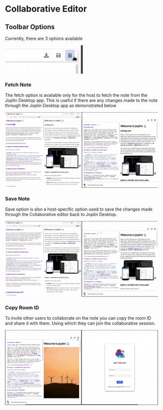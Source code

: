# Collaborative Editor

## Toolbar Options

Currently, there are 3 options available

![](images/toolbar-options.gif)

### Fetch Note

The fetch option is available only for the host to fetch the note from the Joplin Desktop app. This is useful if there are any changes made to the note through the Joplin Desktop app as demonstrated below

![](images/fetch-option-demo.gif)

### Save Note

Save option is also a host-specific option used to save the changes made through the Collaborative editor back to Joplin Desktop.

![](images/save-option-demo.gif)

### Copy Room ID

To invite other users to collaborate on the note you can copy the room ID and share it with them. Using which they can join the collaborative session.

![](images/share-room-id-demo.gif)
